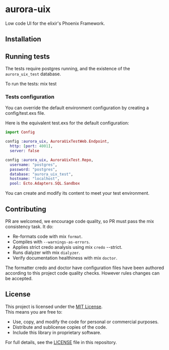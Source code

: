 # aurora-uix
Low code UI for the elixir's Phoenix Framework.

## Installation

## Running tests
The tests require postgres running, and the existence of the `aurora_uix_test` database.

To run the tests:
mix test

### Tests configuration
You can override the default environment configuration by creating a config/test.exs file.

Here is the equivalent test.exs for the default configuration:
```elixir
import Config

config :aurora_uix, AuroraUixTestWeb.Endpoint,
  http: [port: 4001],
  server: false

config :aurora_uix, AuroraUixTest.Repo,
  username: "postgres",
  password: "postgres",
  database: "aurora_uix_test",
  hostname: "localhost",
  pool: Ecto.Adapters.SQL.Sandbox
```

You can create and modify its content to meet your test environment.

## Contributing
PR are welcomed, we encourage code quality, so PR must pass the mix consistency task. It do:
* Re-formats code with mix `format`.
* Compiles with `--warnings-as-errors`.
* Applies strict credo analysis using mix `credo` --strict.
* Runs dialyzer with mix `dialyzer`.
* Verify documentation healthiness with mix `doctor`.

The formatter credo and doctor have configuration files have been authored according to this project code quality checks. 
However rules changes can be accepted.

## License

This project is licensed under the [MIT License](LICENSE.md).  
This means you are free to:

- Use, copy, and modify the code for personal or commercial purposes.
- Distribute and sublicense copies of the code.
- Include this library in proprietary software.

For full details, see the [LICENSE](LICENSE.md) file in this repository.
